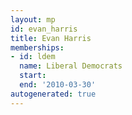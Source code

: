 ```yaml
---
layout: mp
id: evan_harris
title: Evan Harris
memberships:
- id: ldem
  name: Liberal Democrats
  start: 
  end: '2010-03-30'
autogenerated: true
---
```

